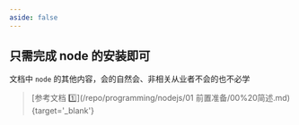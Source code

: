 ```yaml
---
aside: false
---
```

## 只需完成 node 的安装即可

文档中 `node` 的其他内容，会的自然会、非相关从业者不会的也不必学

> [参考文档 :one:](/repo/programming/nodejs/01 前置准备/00%20简述.md){target='_blank'}

